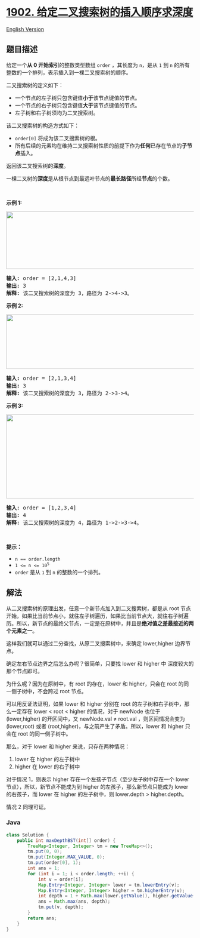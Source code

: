 # [1902. 给定二叉搜索树的插入顺序求深度](https://leetcode.cn/problems/depth-of-bst-given-insertion-order)

[English Version](/solution/1900-1999/1902.Depth%20of%20BST%20Given%20Insertion%20Order/README_EN.md)

## 题目描述

<p>给定一个<strong>从 0 开始索引</strong>的整数类型数组 <code>order</code> ，其长度为 <code>n</code>，是从 <code>1</code> 到 <code>n</code> 的所有整数的一个排列，表示插入到一棵二叉搜索树的顺序。</p>

<p>二叉搜索树的定义如下：</p>

<ul>
	<li>一个节点的左子树只包含键值<strong>小于</strong>该节点键值的节点。</li>
	<li>一个节点的右子树只包含键值<strong>大于</strong>该节点键值的节点。</li>
	<li>左子树和右子树须均为二叉搜索树。</li>
</ul>

<p>该二叉搜索树的构造方式如下：</p>

<ul>
	<li><code>order[0]</code> 将成为该二叉搜索树的根。</li>
	<li>所有后续的元素均在维持二叉搜索树性质的前提下作为<strong>任何</strong>已存在节点的<strong>子节点</strong>插入。</li>
</ul>

<p>返回该二叉搜索树的<strong>深度</strong>。</p>

<p>一棵二叉树的<strong>深度</strong>是从根节点到最远叶节点的<strong>最长路径</strong>所经<strong>节点</strong>的个数。</p>

<p>&nbsp;</p>

<p><strong>示例 1:</strong></p>
<img alt="" src="https://fastly.jsdelivr.net/gh/doocs/leetcode@main/solution/1900-1999/1902.Depth%20of%20BST%20Given%20Insertion%20Order/images/1.png" style="width: 624px; height: 154px;" />
<pre>
<strong>输入:</strong> order = [2,1,4,3]
<strong>输出:</strong> 3
<strong>解释: </strong>该二叉搜索树的深度为 3，路径为 2-&gt;4-&gt;3。
</pre>

<p><strong>示例 2:</strong></p>
<img alt="" src="https://fastly.jsdelivr.net/gh/doocs/leetcode@main/solution/1900-1999/1902.Depth%20of%20BST%20Given%20Insertion%20Order/images/2.png" style="width: 624px; height: 146px;" />
<pre>
<strong>输入:</strong> order = [2,1,3,4]
<strong>输出:</strong> 3
<strong>解释: </strong>该二叉搜索树的深度为 3，路径为 2-&gt;3-&gt;4。
</pre>

<p><strong>示例 3:</strong></p>
<img alt="" src="https://fastly.jsdelivr.net/gh/doocs/leetcode@main/solution/1900-1999/1902.Depth%20of%20BST%20Given%20Insertion%20Order/images/3.png" style="width: 624px; height: 225px;" />
<pre>
<strong>输入:</strong> order = [1,2,3,4]
<strong>输出:</strong> 4
<strong>解释: </strong>该二叉搜索树的深度为 4，路径为 1-&gt;2-&gt;3-&gt;4。
</pre>

<p>&nbsp;</p>

<p><strong>提示：</strong></p>

<ul>
	<li><code>n == order.length</code></li>
	<li><code>1 &lt;= n &lt;= 10<sup>5</sup></code></li>
	<li><code>order</code> 是从 <code>1</code> 到 <code>n</code> 的整数的一个排列。</li>
</ul>

## 解法

从二叉搜索树的原理出发，任意一个新节点加入到二叉搜索树，都是从 root 节点开始，如果比当前节点小，就往左子树遍历，如果比当前节点大，就往右子树遍历。所以，新节点的最终父节点，一定是在原树中，并且是**绝对值之差最接近的两个元素之一**。

这样我们就可以通过二分查找，从原二叉搜索树中，来确定 lower,higher 边界节点。

确定左右节点边界之后怎么办呢？很简单，只要找 lower 和 higher 中 深度较大的那个节点即可。

为什么呢？因为在原树中，有 root 的存在，lower 和 higher，只会在 root 的同一侧子树中，不会跨过 root 节点。

可以用反证法证明，如果 lower 和 higher 分别在 root 的左子树和右子树中，那么一定存在 lower < root < higher 的情况，对于 newNode 也位于 (lower,higher) 的开区间中，又 newNode.val ≠ root.val ，则区间情况会变为 (lower,root) 或者 (root,higher)，与之前产生了矛盾。所以，lower 和 higher 只会在 root 的同一侧子树中。

那么，对于 lower 和 higher 来说，只存在两种情况：

1. lower 在 higher 的左子树中
2. higher 在 lower 的右子树中

对于情况 1，则表示 higher 存在一个左孩子节点（至少左子树中存在一个 lower 节点），所以，新节点不能成为到 higher 的左孩子，那么新节点只能成为 lower 的右孩子，而 lower 在 higher 的左子树中，则 lower.depth > higher.depth。

情况 2 同理可证。

### **Java**

```java
class Solution {
    public int maxDepthBST(int[] order) {
        TreeMap<Integer, Integer> tm = new TreeMap<>();
        tm.put(0, 0);
        tm.put(Integer.MAX_VALUE, 0);
        tm.put(order[0], 1);
        int ans = 1;
        for (int i = 1; i < order.length; ++i) {
            int v = order[i];
            Map.Entry<Integer, Integer> lower = tm.lowerEntry(v);
            Map.Entry<Integer, Integer> higher = tm.higherEntry(v);
            int depth = 1 + Math.max(lower.getValue(), higher.getValue());
            ans = Math.max(ans, depth);
            tm.put(v, depth);
        }
        return ans;
    }
}
```
